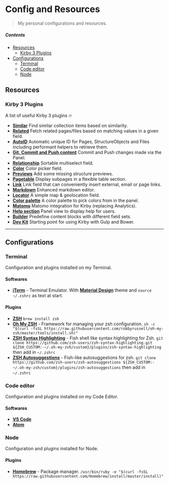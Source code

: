 # Config and Resources

> My personal configurations and resources.

##### Contents

+ [Resources](#resources)
  + [Kirby 3 Plugins](#kirby-3-plugins)
+ [Configurations](#configurations)
  + [Terminal](#terminal)
  + [Code editor](#code-editor)
  + [Node](#node)

## Resources

### Kirby 3 Plugins
A list of useful Kirby 3 plugins 🔥

+ **[Similar](https://github.com/texnixe/kirby3-similar)** Find similar collection items based on similarity.
+ **[Related](https://github.com/texnixe/kirby3-related)** Fetch related pages/files based on matching values in a given field.
+ **[AutoID](https://github.com/bnomei/kirby3-autoid)** Automatic unique ID for Pages, StructureObjects and Files including performant helpers to retrieve them.
+ **[Git, Commit and Push content](https://github.com/blankogmbh/kirby-git-commit-and-push-content)** Commit and Push changes made via the Panel.
+ **[Relationship](https://github.com/olach/kirby3-relationship)** Sortable multiselect field. 
+ **[Color](https://github.com/TimOetting/kirby-color)** Color picker field.
+ **[Previews](https://github.com/sylvainjule/kirby-previews)** Add some missing structure previews.
+ **[Pagetable](https://github.com/sylvainjule/kirby-pagetable)** Display subpages in a flexible table section.
+ **[Link](https://github.com/medienbaecker/kirby-link-field)** Link field that can conveniently insert external, email or page links.
+ **[Markdown](https://github.com/sylvainjule/kirby-markdown-field)** Enhanced markdown editor.
+ **[Locator](https://github.com/sylvainjule/kirby-locator)** A simple map & geolocation field.
+ **[Color palette](https://github.com/sylvainjule/kirby-color-palette)** A color palette to pick colors from in the panel.
+ **[Matomo](https://github.com/sylvainjule/kirby-matomo)** Matomo integration for Kirby (replacing Analytics).
+ **[Help section](https://github.com/mgfagency/kirby-helpsection)** Panel view to display help for users.
+ **[Builder](https://github.com/TimOetting/kirby-builder)** Predefine content blocks with different field sets.
+ **[Dev Kit](https://github.com/julien-gargot/kirby-devkit/tree/v3)** Starting point for using Kirby with Gulp and Bower.


----

## Configurations

### Terminal
Configuration and plugins installed on my Terminal.

#### Softwares
+ **[iTerm](https://www.iterm2.com)** - Terminal Emulator.
With **[Material Design](https://github.com/MartinSeeler/iterm2-material-design)** theme and `source ~/.zshrc` as text at start.

#### Plugins
+ **[ZSH](https://www.zsh.org)**
`brew install zsh`
+ **[Oh My ZSH](https://github.com/robbyrussell/oh-my-zsh)** - Framework for managing your zsh configuration.
`sh -c "$(curl -fsSL https://raw.githubusercontent.com/robbyrussell/oh-my-zsh/master/tools/install.sh)"`
+ **[ZSH Syntax Highlighting](https://github.com/zsh-users/zsh-syntax-highlighting)** - Fish shell like syntax highlighting for Zsh.
`git clone https://github.com/zsh-users/zsh-syntax-highlighting.git ${ZSH_CUSTOM:-~/.oh-my-zsh/custom}/plugins/zsh-syntax-highlighting` then add in `~/.zshrc`
+ **[ZSH Autosuggestions](https://github.com/zsh-users/zsh-autosuggestions)** - Fish-like autosuggestions for zsh.
`git clone https://github.com/zsh-users/zsh-autosuggestions ${ZSH_CUSTOM:-~/.oh-my-zsh/custom}/plugins/zsh-autosuggestions` then add in `~/.zshrc`

### Code editor
Configuration and plugins installed on my Code Editor.

#### Softwares
+ **[VS Code](https://code.visualstudio.com)**
+ **[Atom](https://atom.io)**

### Node
Configuration and plugins installed for Node.

#### Plugins 
+ **[Homebrew](https://brew.sh/index_fr)** - Package manager.
`/usr/bin/ruby -e "$(curl -fsSL https://raw.githubusercontent.com/Homebrew/install/master/install)"`
